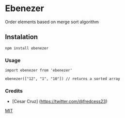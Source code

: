 # Ebenezer
Order elements based on merge sort algorithm

## Instalation
```
npm install ebenezer
```

### Usage
```
import ebenezer from 'ebenezer'

ebenezer(["12", "1", "10"]) // returns a sorted array
```

### Credits
- [Cesar Cruz] (https://twitter.com/@fredcess23)

[MIT](https://opensource.org/licenses/MIT)
